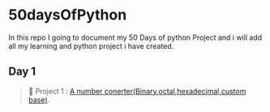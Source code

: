 # 50daysOfPython
In this repo I going to document my 50 Days of python Project and i will add all my learning and python project i have created.

## Day 1 

> 🐍 Project 1 : [A number conerter(Binary,octal,hexadecimal,custom base)](Day1.py).